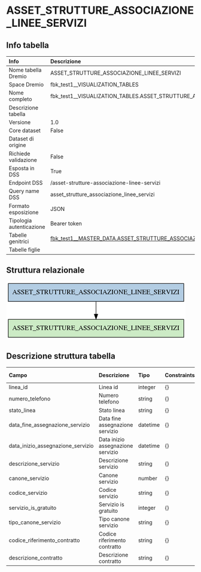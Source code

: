 # ASSET_STRUTTURE_ASSOCIAZIONE_LINEE_SERVIZI

## Info tabella

| Info                     | Descrizione                                                                                                                                                       |
|:-------------------------|:------------------------------------------------------------------------------------------------------------------------------------------------------------------|
| Nome tabella Dremio      | ASSET_STRUTTURE_ASSOCIAZIONE_LINEE_SERVIZI                                                                                                                        |
| Space Dremio             | fbk_test1__VISUALIZATION_TABLES                                                                                                                                   |
| Nome completo            | fbk_test1__VISUALIZATION_TABLES.ASSET_STRUTTURE_ASSOCIAZIONE_LINEE_SERVIZI                                                                                        |
| Descrizione tabella      |                                                                                                                                                                   |
| Versione                 | 1.0                                                                                                                                                               |
| Core dataset             | False                                                                                                                                                             |
| Dataset di origine       |                                                                                                                                                                   |
| Richiede validazione     | False                                                                                                                                                             |
| Esposta in DSS           | True                                                                                                                                                              |
| Endpoint DSS             | /asset-strutture-associazione-linee-servizi                                                                                                                       |
| Query name DSS           | asset_strutture_associazione_linee_servizi                                                                                                                        |
| Formato esposizione      | JSON                                                                                                                                                              |
| Tipologia autenticazione | Bearer token                                                                                                                                                      |
| Tabelle genitrici        | [fbk_test1__MASTER_DATA.ASSET_STRUTTURE_ASSOCIAZIONE_LINEE_SERVIZI](/Documentation/fbk_test1__MASTER_DATA/ASSET_STRUTTURE_ASSOCIAZIONE_LINEE_SERVIZI/markdown.md) |
| Tabelle figlie           |                                                                                                                                                                   |

## Struttura relazionale

![ASSET_STRUTTURE_ASSOCIAZIONE_LINEE_SERVIZI](./graph_png.png)

## Descrizione struttura tabella

| Campo                             | Descrizione                       | Tipo     | Constraints   | Linked data   | errors   |
|:----------------------------------|:----------------------------------|:---------|:--------------|:--------------|:---------|
| linea_id                          | Linea id                          | integer  | {}            |               | {}       |
| numero_telefono                   | Numero telefono                   | string   | {}            |               | {}       |
| stato_linea                       | Stato linea                       | string   | {}            |               | {}       |
| data_fine_assegnazione_servizio   | Data fine assegnazione servizio   | datetime | {}            |               | {}       |
| data_inizio_assegnazione_servizio | Data inizio assegnazione servizio | datetime | {}            |               | {}       |
| descrizione_servizio              | Descrizione servizio              | string   | {}            |               | {}       |
| canone_servizio                   | Canone servizio                   | number   | {}            |               | {}       |
| codice_servizio                   | Codice servizio                   | string   | {}            |               | {}       |
| servizio_is_gratuito              | Servizio is gratuito              | integer  | {}            |               | {}       |
| tipo_canone_servizio              | Tipo canone servizio              | string   | {}            |               | {}       |
| codice_riferimento_contratto      | Codice riferimento contratto      | string   | {}            |               | {}       |
| descrizione_contratto             | Descrizione contratto             | string   | {}            |               | {}       |
